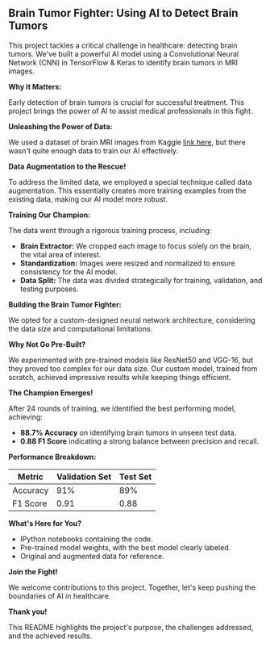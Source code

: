 ## Brain Tumor Fighter: Using AI to Detect Brain Tumors

This project tackles a critical challenge in healthcare: detecting brain tumors. We've built a powerful AI model using a Convolutional Neural Network (CNN) in TensorFlow & Keras to identify brain tumors in MRI images.

**Why It Matters:**

Early detection of brain tumors is crucial for successful treatment. This project brings the power of AI to assist medical professionals in this fight.

**Unleashing the Power of Data:**

We used a dataset of brain MRI images from Kaggle [link here](https://www.kaggle.com/navoneel/brain-mri-images-for-brain-tumor-detection), but there wasn't quite enough data to train our AI effectively. 

**Data Augmentation to the Rescue!**

To address the limited data, we employed a special technique called data augmentation. This essentially creates more training examples from the existing data, making our AI model more robust. 

**Training Our Champion:**

The data went through a rigorous training process, including:

* **Brain Extractor:** We cropped each image to focus solely on the brain, the vital area of interest.
* **Standardization:** Images were resized and normalized to ensure consistency for the AI model.
* **Data Split:** The data was divided strategically for training, validation, and testing purposes.

**Building the Brain Tumor Fighter:**

We opted for a custom-designed neural network architecture, considering the data size and computational limitations. 

**Why Not Go Pre-Built?**

We experimented with pre-trained models like ResNet50 and VGG-16, but they proved too complex for our data size. Our custom model, trained from scratch, achieved impressive results while keeping things efficient.

**The Champion Emerges!**

After 24 rounds of training, we identified the best performing model, achieving:

* **88.7% Accuracy** on identifying brain tumors in unseen test data.
* **0.88 F1 Score** indicating a strong balance between precision and recall.

**Performance Breakdown:**

| Metric | Validation Set | Test Set |
|---|---|---|
| Accuracy | 91% | 89% |
| F1 Score | 0.91 | 0.88 |

**What's Here for You?**

* IPython notebooks containing the code.
* Pre-trained model weights, with the best model clearly labeled.
* Original and augmented data for reference.

**Join the Fight!**

We welcome contributions to this project. Together, let's keep pushing the boundaries of AI in healthcare.

**Thank you!**

This  README highlights the project's purpose, the challenges addressed, and the achieved results. 
